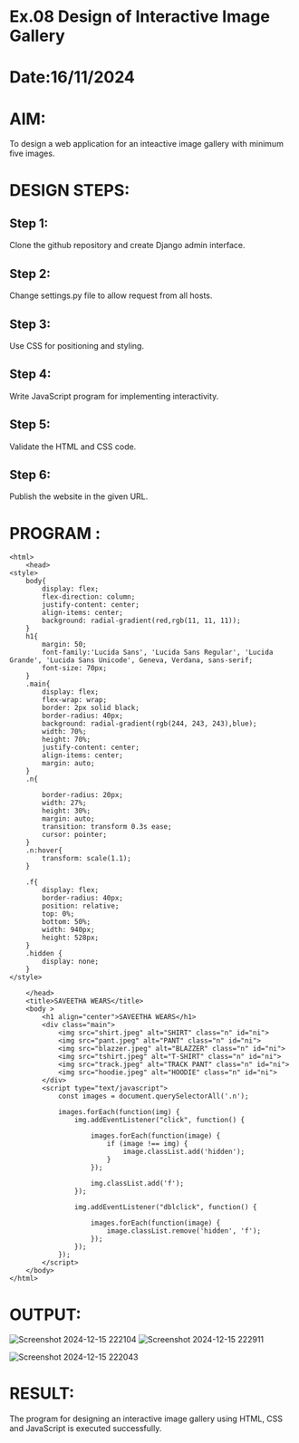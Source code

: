 # Ex.08 Design of Interactive Image Gallery
# Date:16/11/2024
# AIM:
To design a web application for an inteactive image gallery with minimum five images.

# DESIGN STEPS:
## Step 1:
Clone the github repository and create Django admin interface.

## Step 2:
Change settings.py file to allow request from all hosts.

## Step 3:
Use CSS for positioning and styling.

## Step 4:
Write JavaScript program for implementing interactivity.

## Step 5:
Validate the HTML and CSS code.

## Step 6:
Publish the website in the given URL.

# PROGRAM :
```
<html>
    <head>
<style>
    body{
        display: flex;
        flex-direction: column;
        justify-content: center;
        align-items: center;
        background: radial-gradient(red,rgb(11, 11, 11));
    }
    h1{
        margin: 50;
        font-family:'Lucida Sans', 'Lucida Sans Regular', 'Lucida Grande', 'Lucida Sans Unicode', Geneva, Verdana, sans-serif;
        font-size: 70px;
    }
    .main{
        display: flex;
        flex-wrap: wrap;
        border: 2px solid black;
        border-radius: 40px;
        background: radial-gradient(rgb(244, 243, 243),blue);
        width: 70%;
        height: 70%;
        justify-content: center;
        align-items: center;
        margin: auto;
    }
    .n{
        
        border-radius: 20px;
        width: 27%;
        height: 30%;
        margin: auto;
        transition: transform 0.3s ease; 
        cursor: pointer;
    }
    .n:hover{
        transform: scale(1.1);
    }

    .f{
        display: flex;
        border-radius: 40px;
        position: relative;
        top: 0%;
        bottom: 50%;
        width: 940px;
        height: 528px;
    }
    .hidden {
        display: none;
    }
</style>

    </head>
    <title>SAVEETHA WEARS</title>
    <body >
        <h1 align="center">SAVEETHA WEARS</h1>
        <div class="main">
            <img src="shirt.jpeg" alt="SHIRT" class="n" id="ni">
            <img src="pant.jpeg" alt="PANT" class="n" id="ni">
            <img src="blazzer.jpeg" alt="BLAZZER" class="n" id="ni">
            <img src="tshirt.jpeg" alt="T-SHIRT" class="n" id="ni">
            <img src="track.jpeg" alt="TRACK PANT" class="n" id="ni">
            <img src="hoodie.jpeg" alt="HOODIE" class="n" id="ni">
        </div>
        <script type="text/javascript">
            const images = document.querySelectorAll('.n');
        
            images.forEach(function(img) {
                img.addEventListener("click", function() {
                    
                    images.forEach(function(image) {
                        if (image !== img) {
                            image.classList.add('hidden');
                        }
                    });
                    
                    img.classList.add('f');
                });
        
                img.addEventListener("dblclick", function() {
                    
                    images.forEach(function(image) {
                        image.classList.remove('hidden', 'f');
                    });
                });
            });
        </script>
    </body>
</html>
```
# OUTPUT:
![Screenshot 2024-12-15 222104](https://github.com/user-attachments/assets/fccd3f37-6dda-47f9-8c9c-89914a00a7fa)
![Screenshot 2024-12-15 222911](https://github.com/user-attachments/assets/d6018bda-934b-48f2-980c-fbb5c28e6a8b)

![Screenshot 2024-12-15 222043](https://github.com/user-attachments/assets/274b2afd-a3a5-489d-9776-649c35ae014f)

# RESULT:
The program for designing an interactive image gallery using HTML, CSS and JavaScript is executed successfully.
